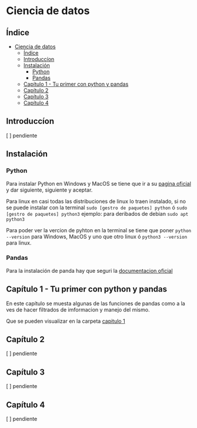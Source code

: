 # Ciencia de datos

## Índice

- [Ciencia de datos](#ciencia-de-datos)
  - [Índice](#índice)
  - [Introduccíon](#introduccíon)
  - [Instalación](#instalación)
    - [Python](#python)
    - [Pandas](#pandas)
  - [Capítulo 1 - Tu primer con python y pandas](#capítulo-1---tu-primer-con-python-y-pandas)
  - [Capítulo 2](#capítulo-2)
  - [Capítulo 3](#capítulo-3)
  - [Capítulo 4](#capítulo-4)

## Introduccíon

[ ] pendiente

## Instalación

### Python

Para instalar Python en Windows y MacOS se tiene que ir a su [pagina oficial](https://www.python.org/) y dar siguiente, siguiente y aceptar.

Para linux en casi todas las distribuciones de linux lo traen instalado, si no se puede instalar con la terminal `sudo [gestro de paquetes] python` ó `sudo [gestro de paquetes] python3` ejemplo: para deribados de debian `sudo apt python3`

Para poder ver la vercion de pyhton en la terminal se tiene que poner  `python --version` para Windows, MacOS y uno que otro linux ó `python3 --version` para linux.

### Pandas

Para la instalación de panda hay que seguri la [documentacion oficial](https://pandas.pydata.org/docs/getting_started/index.html)

## Capítulo 1 - Tu primer con python y pandas

En este capítulo se muesta algunas de las funciones de pandas como a la ves de hacer filtrados de imformacion y manejo del mismo.

Que se pueden visualizar en la carpeta [capitulo 1](./capitulo_1/)

## Capítulo 2 

[ ] pendiente

## Capítulo 3

[ ] pendiente

## Capítulo 4

[ ] pendiente